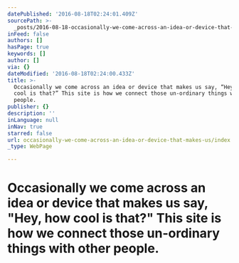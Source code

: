 ```yaml
---
datePublished: '2016-08-18T02:24:01.409Z'
sourcePath: >-
  _posts/2016-08-18-occasionally-we-come-across-an-idea-or-device-that-makes-us.md
inFeed: false
authors: []
hasPage: true
keywords: []
author: []
via: {}
dateModified: '2016-08-18T02:24:00.433Z'
title: >-
  Occasionally we come across an idea or device that makes us say, “Hey, how
  cool is that?” This site is how we connect those un-ordinary things with other
  people.
publisher: {}
description: ''
inLanguage: null
inNav: true
starred: false
url: occasionally-we-come-across-an-idea-or-device-that-makes-us/index.html
_type: WebPage

---
```

# Occasionally we come across an idea or device that makes us say, "Hey, how cool is that?" This site is how we connect those un-ordinary things with other people.